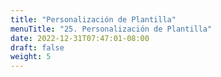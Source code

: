 ```yaml
---
title: "Personalización de Plantilla"
menuTitle: "25. Personalización de Plantilla"
date: 2022-12-31T07:47:01-08:00
draft: false
weight: 5
---
```



